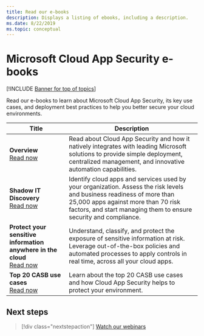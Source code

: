 ```yaml
---
title: Read our e-books 
description: Displays a listing of ebooks, including a description.
ms.date: 8/22/2019
ms.topic: conceptual
---
```

# Microsoft Cloud App Security e-books

[!INCLUDE [Banner for top of topics](includes/banner.md)]

Read our e-books to learn about Microsoft Cloud App Security, its key use cases, and deployment best practices to help you better secure your cloud environments.

| Title | Description |
| --- | --- |
| **Overview**<br />[Read now](https://go.microsoft.com/fwlink/p/?linkid=2079728) | Read about Cloud App Security and how it natively integrates with leading Microsoft solutions to provide simple deployment, centralized management, and innovative automation capabilities. |
| **Shadow IT Discovery**<br />[Read now](https://go.microsoft.com/fwlink/p/?linkid=2079805) | Identify cloud apps and services used by your organization. Assess the risk levels and business readiness of more than 25,000 apps against more than 70 risk factors, and start managing them to ensure security and compliance. |
| **Protect your sensitive information anywhere in the cloud**<br />[Read now](https://go.microsoft.com/fwlink/p/?linkid=2079808) | Understand, classify, and protect the exposure of sensitive information at risk. Leverage out-of-the-box policies and automated processes to apply controls in real time, across all your cloud apps. |
| **Top 20 CASB use cases**<br />[Read now](https://go.microsoft.com/fwlink/p/?linkid=2099428) | Learn about the top 20 CASB use cases and how Cloud App Security helps to protect your environment. |

## Next steps

> [!div class="nextstepaction"]
> [Watch our webinars](webinars.md)
